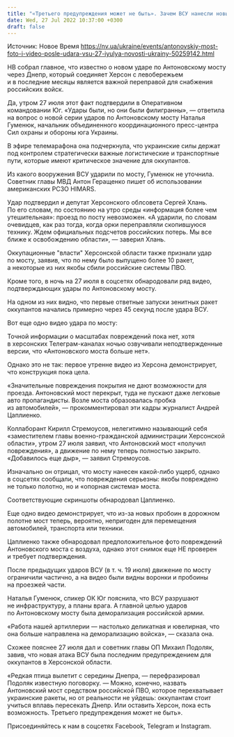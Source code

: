 ```yaml
---
title: "«Третьего предупреждения может не быть». Зачем ВСУ нанесли новый удар по Антоновскому мосту и что известно о повреждениях"
date: Wed, 27 Jul 2022 10:37:00 +0300
draft: false
---
```

Источник: Новое Время https://nv.ua/ukraine/events/antonovskiy-most-foto-i-video-posle-udara-vsu-27-iyulya-novosti-ukrainy-50259142.html


НВ собрал главное, что известно о новом ударе по Антоновскому мосту через Днепр, который соединяет Херсон с левобережьем и в последние месяцы является важной переправой для снабжения российских войск.

Да, утром 27 июля этот факт подтвердили в Оперативном командовании Юг. «Удары были, но они были филигранны», — ответила на вопрос о новой серии ударов по Антоновскому мосту Наталья Гуменюк, начальник объединенного координационного пресс-центра Сил охраны и обороны юга Украины.

В эфире телемарафона она подчеркнула, что украинские силы держат под контролем стратегически важные логистические и транспортные пути, которые имеют критическое значение для оккупантов.

Из какого вооружения ВСУ ударили по мосту, Гуменюк не уточнила. Советник главы МВД Антон Геращенко пишет об использовании американских РСЗО HIMARS. 

Удар подтвердил и депутат Херсонского облсовета Сергей Хлань. По его словам, по состоянию на утро среды «информация более чем утешительная»: проезд по посту невозможен. «А ударили, по словам очевидцев, как раз тогда, когда орки переправляли скопившуюся технику. Ждем официальных подсчетов российских потерь. Мы все ближе к освобождению области», — заверил Хлань.

Оккупационные "власти" Херсонской области также признали удар по мосту, заявив, что по нему было выпущено более 10 ракет, а некоторые из них якобы сбили российские системы ПВО.

Кроме того, в ночь на 27 июля в соцсетях обнародовали ряд видео, подтверждающих удары по Антоновскому мосту.

На одном из них видно, что первые ответные запуски зенитных ракет оккупантов начались примерно через 45 секунд после удара ВСУ. 

Вот еще одно видео удара по мосту:

Точной информации о масштабах повреждений пока нет, хотя в херсонских Телеграм-каналах ночью озвучивали неподтвержденные версии, что «Антоновского моста больше нет». 

Однако это не так: первое утренне видео из Херсона демонстрирует, что конструкция пока цела.

«Значительные повреждения покрытия не дают возможности для проезда. Антоновский мост перекрыт, туда не пускают даже легковые авто пропагандисты. Возле моста образовалась пробка из автомобилей», — прокомментировал эти кадры журналист Андрей Цаплиенко.

Коллаборант Кирилл Стремоусов, нелегитимно называющий себя «заместителем главы военно-гражданской администрации Херсонской области», утром 27 июля заявил, что Антоновский мост «получил повреждения», а движение по нему теперь полностью закрыто. «Добавилось еще дыр», — заявил Стремоусов.

Изначально он отрицал, что мосту нанесен какой-либо ущерб, однако в соцсетях сообщали, что повреждения серьезны: якобы повреждено не только полотно, но и «опорная система» моста.

Соответствующие скриншоты обнародовал Цаплиенко.

Еще одно видео демонстрирует, что из-за новых пробоин в дорожном полотне мост теперь, вероятно, непригоден для перемещения автомобилей, транспорта или техники.

Цаплиенко также обнародовал предположительное фото повреждений Антоновского моста с воздуха, однако этот снимок еще НЕ проверен и требует подтверждения.

После предыдущих ударов ВСУ (в т. ч. 19 июля) движение по мосту ограничили частично, а на видео были видны воронки и пробоины на проезжей части.

Наталья Гуменюк, спикер ОК Юг пояснила, что ВСУ разрушают не инфраструктуру, а планы врага. А главной целью ударов по Антоновскому мосту была деморализация российской армии.

«Работа нашей артиллерии — настолько деликатная и ювелирная, что она больше направлена на деморализацию войска», — сказала она.

 Схожее пояснее 27 июля дал и советник главы ОП Михаил Подоляк, завив, что новая атака ВСУ была последним предупреждением для оккупантов в Херсонской области.

«Редкая птица вылетит с середины Днепра, — перефразировал Подоляк известную поговорку. — Можно, конечно, назвать Антоновский мост средством российской ПВО, которое перехватывает украинские ракеты, но от реальности не уйдешь: оккупантам стоит учиться вплавь пересекать Днепр. Или оставить Херсон, пока есть возможность. Третьего предупреждения может не быть».

 

Присоединяйтесь к нам в соцсетях Facebook, Telegram и Instagram.
